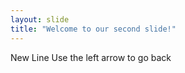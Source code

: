 ```yaml
---
layout: slide 
title: "Welcome to our second slide!"
---
```

New Line 
Use the left arrow to go back 
